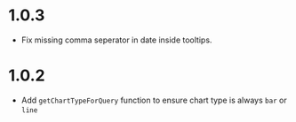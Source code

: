 # 1.0.3

- Fix missing comma seperator in date inside tooltips.

# 1.0.2

- Add `getChartTypeForQuery` function to ensure chart type is always `bar` or `line`
